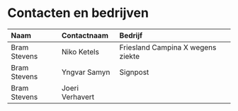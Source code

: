 # Contacten en bedrijven

| Naam | Contactnaam | Bedrijf |
| :--- | :--- | :--- |
| Bram Stevens | Niko Ketels | Friesland Campina X wegens ziekte |
| Bram Stevens | Yngvar Samyn | Signpost |
| Bram Stevens | Joeri Verhavert | |
